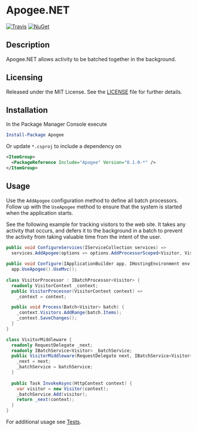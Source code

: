 # Apogee.NET
[![Travis](https://img.shields.io/travis/joncloud/apogee-net.svg)](https://travis-ci.org/joncloud/apogee-net/)
[![NuGet](https://img.shields.io/nuget/v/Apogee.svg)](https://www.nuget.org/packages/Apogee/)

## Description
Apogee.NET allows activity to be batched together in the background.

## Licensing
Released under the MIT License.  See the [LICENSE][] file for further details.

[license]: LICENSE.md

## Installation
In the Package Manager Console execute

```powershell
Install-Package Apogee
```

Or update `*.csproj` to include a dependency on

```xml
<ItemGroup>
  <PackageReference Include="Apogee" Version="0.1.0-*" />
</ItemGroup>
```

## Usage

Use the `AddApogee` configuration method to define all batch processors. Follow up with the `UseApogee` method to ensure that the system is started when the application starts.

See the following example for tracking visitors to the web site. It takes any activity that occurs, and defers it to the background in a batch to prevent the activity from taking valuable time from the intent of the user.

```csharp
public void ConfigureServices(IServiceCollection services) => 
  services.AddApogee(options => options.AddProcessorScoped<Visitor, VisitorProcessor>());
  
public void Configure(IApplicationBuilder app, IHostingEnvironment env) =>
  app.UseApogee().UseMvc();
  
class VisitorProcessor : IBatchProcessor<Visitor> {
  readonly VisitorContext _context;
  public VisitorProcessor(VisitorContext context) =>
    _context = context;

  public void Process(Batch<Visitor> batch) {
    _context.Visitors.AddRange(batch.Items);
    _context.SaveChanges();
  }
}

class VisitorMiddleware {
  readonly RequestDelegate _next;
  readonly IBatchService<Visitor> _batchService;
  public VisitorMiddleware(RequestDelegate next, IBatchService<Visitor> batchService) {
    _next = next;
    _batchService = batchService;
  }
  
  public Task InvokeAsync(HttpContext context) {
    var visitor = new Visitor(context);
    _batchService.Add(visitor);
    return _next(context);
  }
}
```

For additional usage see [Tests][].

[Tests]: tests/Apogee.Tests
